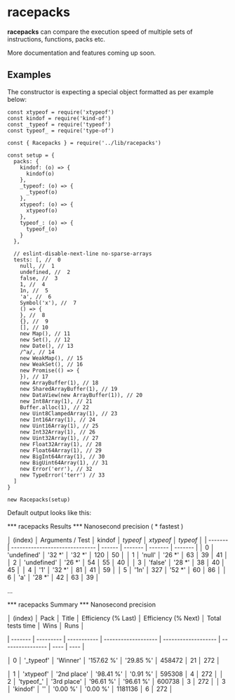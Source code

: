 # racepacks

**racepacks** can compare the execution speed of multiple sets of instructions, functions, packs etc.

More documentation and features coming up soon.

## Examples
The constructor is expecting a special object formatted as per example below:

```
const xtypeof = require('xtypeof')
const kindof = require('kind-of')
const _typeof = require('typeof')
const typeof_ = require('type-of')

const { Racepacks } = require('../lib/racepacks')

const setup = {
  packs: {
    kindof: (o) => {
      kindof(o)
    },
    _typeof: (o) => {
      _typeof(o)
    },
    xtypeof: (o) => {
      xtypeof(o)
    },
    typeof_: (o) => {
      typeof_(o)
    }
  },

  // eslint-disable-next-line no-sparse-arrays
  tests: [, //  0
    null, //  1
    undefined, //  2
    false, //  3
    1, //  4
    1n, //  5
    'a', //  6
    Symbol('x'), //  7
    () => {
    }, //  8
    {}, //  9
    [], // 10
    new Map(), // 11
    new Set(), // 12
    new Date(), // 13
    /^a/, // 14
    new WeakMap(), // 15
    new WeakSet(), // 16
    new Promise(() => {
    }), // 17
    new ArrayBuffer(1), // 18
    new SharedArrayBuffer(1), // 19
    new DataView(new ArrayBuffer(1)), // 20
    new Int8Array(1), // 21
    Buffer.alloc(1), // 22
    new Uint8ClampedArray(1), // 23
    new Int16Array(1), // 24
    new Uint16Array(1), // 25
    new Int32Array(1), // 26
    new Uint32Array(1), // 27
    new Float32Array(1), // 28
    new Float64Array(1), // 29
    new BigInt64Array(1), // 30
    new BigUint64Array(1), // 31
    new Error('err'), // 32
    new TypeError('terr') // 33
  ]
}

new Racepacks(setup)
```

Default output looks like this:

 *** racepacks Results *** 
  Nanosecond precision
  ( *  fastest  )

  │ (index) │        Arguments / Test        │ kindof │ _typeof │ xtypeof │ typeof_ │
  | ------- | ------------------------------ | ------ | ------- | ------- | ------- |
  │    0    │          'undefined'           │ '32 *' │ '32 *'  │   120   │   50    │
  │    1    │             'null'             │ '26 *' │   63    │   39    │   41    │
  │    2    │          'undefined'           │ '26 *' │   54    │   55    │   40    │
  │    3    │            'false'             │ '28 *' │   38    │   40    │   45    │
  │    4    │              '1'               │ '32 *' │   81    │   41    │   59    │
  │    5    │              '1n'              │  327   │ '52 *'  │   60    │   86    │
  │    6    │              'a'               │ '28 *' │   42    │   63    │   39    │

...

 *** racepacks Summary *** 
  Nanosecond precision
  
  │ (index) │   Pack    │    Title    │ Efficiency (% Last) │ Efficiency (% Next) │ Total tests time │ Wins │ Runs │
  
  | ------- | --------- | ----------- | ------------------- | ------------------- | ---------------- | ---- | ---- |
  
  │    0    │ '_typeof' │  'Winner'   │     '157.62 %'      │      '29.85 %'      │      458472      │  21  │ 272  │
  
  │    1    │ 'xtypeof' │ '2nd place' │      '98.41 %'      │      '0.91 %'       │      595308      │  4   │ 272  │
  │    2    │ 'typeof_' │ '3rd place' │      '96.61 %'      │      '96.61 %'      │      600738      │  3   │ 272  │
  │    3    │ 'kindof'  │     ''      │      '0.00 %'       │      '0.00 %'       │     1181136      │  6   │ 272  │

